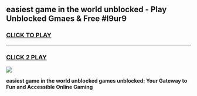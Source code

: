 
## easiest game in the world unblocked - Play Unblocked Gmaes & Free #l9ur9
<h3>
<a href="https://news.freeplayer.one?title=easiest_game_in_the_world_unblocked&ref=26F">CLICK TO PLAY</a></h3>
<hr>

<h3>
<a href="https://news.freeplayer.one?title=easiest_game_in_the_world_unblocked&ref=26F">CLICK 2 PLAY</a>
  
</h3>

<a href="https://news.freeplayer.one?title=easiest_game_in_the_world_unblocked&ref=26F/"><img src="https://clearcache.store/games.png"></a>


**easiest game in the world unblocked games unblocked: Your Gateway to Fun and Accessible Online Gaming**
